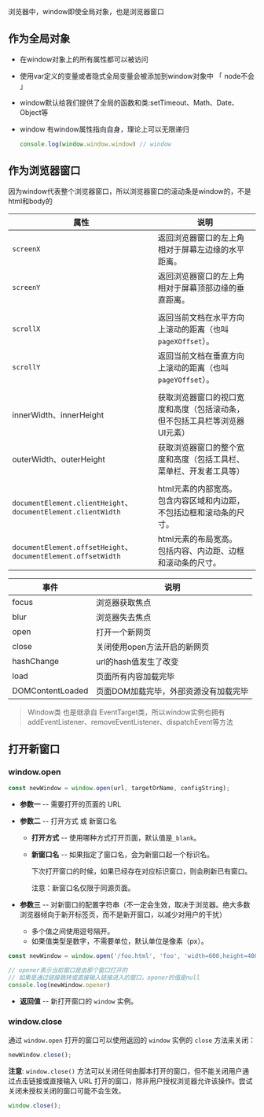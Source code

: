 浏览器中，window即使全局对象，也是浏览器窗口



## 作为全局对象

+ 在window对象上的所有属性都可以被访问

+ 使用var定义的变量或者隐式全局变量会被添加到window对象中 「 node不会 」

+ window默认给我们提供了全局的函数和类:setTimeout、Math、Date、Object等

+ window 有window属性指向自身，理论上可以无限递归

  ```js
  console.log(window.window.window) // window
  ```

  



## 作为浏览器窗口

因为window代表整个浏览器窗口，所以浏览器窗口的滚动条是window的，不是html和body的


| 属性                                                         | 说明                                                         |
| ------------------------------------------------------------ | ------------------------------------------------------------ |
| `screenX`                                                    | 返回浏览器窗口的左上角相对于屏幕左边缘的水平距离。           |
| `screenY`                                                    | 返回浏览器窗口的左上角相对于屏幕顶部边缘的垂直距离。         |
|                                                              |                                                              |
| `scrollX`                                                    | 返回当前文档在水平方向上滚动的距离（也叫 `pageXOffset`）。   |
| `scrollY`                                                    | 返回当前文档在垂直方向上滚动的距离（也叫 `pageYOffset`）。   |
|                                                              |                                                              |
| innerWidth、innerHeight                                      | 获取浏览器窗口的视口宽度和高度（包括滚动条，但不包括工具栏等浏览器UI元素） |
| outerWidth、outerHeight                                      | 获取浏览器窗口的整个宽度和高度（包括工具栏、菜单栏、开发者工具等） |
|                                                              |                                                              |
| `documentElement.clientHeight`、`documentElement.clientWidth` | html元素的内部宽高。<br />包含内容区域和内边距，不包括边框和滚动条的尺寸。 |
| `documentElement.offsetHeight`、`documentElement.offsetWidth` | html元素的布局宽高。<br />包括内容、内边距、边框和滚动条的尺寸。 |



| 事件             | 说明                                  |
| ---------------- | ------------------------------------- |
| focus            | 浏览器获取焦点                        |
| blur             | 浏览器失去焦点                        |
| open             | 打开一个新网页                        |
| close            | 关闭使用open方法开启的新网页          |
| hashChange       | url的hash值发生了改变                 |
| load             | 页面所有内容加载完毕                  |
| DOMContentLoaded | 页面DOM加载完毕，外部资源没有加载完毕 |



>  Window类 也是继承自 EventTarget类，所以window实例也拥有addEventListener、removeEventListener、dispatchEvent等方法



## 打开新窗口

### window.open

```js
const newWindow = window.open(url, targetOrName, configString);
```

- **参数一** -- 需要打开的页面的 URL

  

- **参数二** -- 打开方式 或 新窗口名

  - **打开方式** -- 使用哪种方式打开页面，默认值是`_blank`。

  - **新窗口名** -- 如果指定了窗口名，会为新窗口起一个标识名。

    下次打开窗口的时候，如果已经存在对应标识窗口，则会刷新已有窗口。

    注意：新窗口名仅限于同源页面。

    

- **参数三** -- 对新窗口的配置字符串（不一定会生效，取决于浏览器。绝大多数浏览器倾向于新开标签页，而不是新开窗口，以减少对用户的干扰）

  - 多个值之间使用逗号隔开。
  - 如果值类型是数字，不需要单位，默认单位是像素（px）。

```js
const newWindow = window.open('/foo.html', 'foo', 'width=600,height=400,resizable=yes');

// opener表示当前窗口是由那个窗口打开的
// 如果是通过链接跳转或直接输入链接进入的窗口，opener的值是null
console.log(newWindow.opener)
```

- **返回值** -- 新打开窗口的 `window` 实例。

  

### window.close

通过 `window.open` 打开的窗口可以使用返回的 `window` 实例的 `close` 方法来关闭：

```js
newWindow.close();
```



**注意**: `window.close()` 方法可以关闭任何由脚本打开的窗口，但不能关闭用户通过点击链接或直接输入 URL 打开的窗口，除非用户授权浏览器允许该操作。尝试关闭未授权关闭的窗口可能不会生效。

```js
window.close();
```
